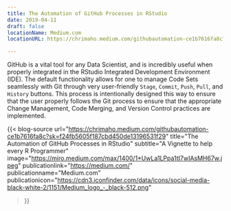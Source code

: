 ```yaml
---
title: The Automation of GitHub Processes in RStudio
date: 2019-04-11
draft: false
locationName: Medium.com
locationURL: https://chrimaho.medium.com/githubautomation-ce1b7616fa8c?sk=f24fb5605f187cbd450de13196531f29

---
```


GitHub is a vital tool for any Data Scientist, and is incredibly useful when properly integrated in the RStudio Integrated Development Environment (IDE). The default functionality allows for one to manage Code Sets seamlessly with Git through very user-friendly `Stage`, `Commit`, `Push`, `Pull`, and `History` buttons. This process is intentionally designed this way to ensure that the user properly follows the Git process to ensure that the appropriate Change Management, Code Merging, and Version Control practices are implemented.

<!--more-->

{{< blog-source
    url="https://chrimaho.medium.com/githubautomation-ce1b7616fa8c?sk=f24fb5605f187cbd450de13196531f29"
    title="The Automation of GitHub Processes in RStudio"
    subtitle="A Vignette to help every R Programmer"
    image="https://miro.medium.com/max/1400/1*UwLa1LPpa1tI7wIAsMH67w.jpeg"
    publicationlink="https://medium.com/"
    publicationname="Medium.com"
    publicationicon="https://cdn3.iconfinder.com/data/icons/social-media-black-white-2/1151/Medium_logo_-_black-512.png"
>}}